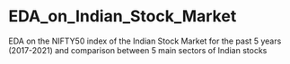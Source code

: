 # EDA_on_Indian_Stock_Market
EDA on the NIFTY50 index of the Indian Stock Market for the past 5 years (2017-2021) and comparison between 5 main sectors of Indian stocks
